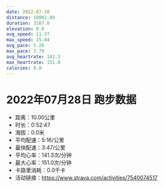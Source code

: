 ```yaml
---
date: 2022-07-28
distance: 10002.80
duration: 3167.0
elevation: 0.0
avg_speed: 11.37
max_speed: 15.84
avg_pace: 5.28
max_pace: 3.79
avg_heartrate: 141.3
max_heartrate: 151.0
calories: 0.0
---
```


# 2022年07月28日 跑步数据

- 距离：10.00公里
- 时长：0:52:47
- 海拔：0.0米
- 平均配速：5:16/公里
- 最快配速：3:47/公里
- 平均心率：141.3次/分钟
- 最大心率：151.0次/分钟
- 卡路里消耗：0.0千卡
- 活动链接：https://www.strava.com/activities/7540074517
